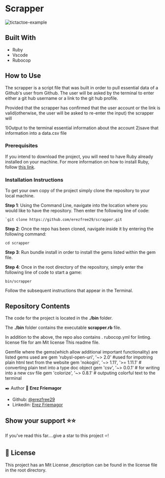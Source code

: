 # Scrapper

![tictactoe-example](https://res.cloudinary.com/erezfriemagor/image/upload/v1615212764/2021-03-08_14_11_11-erez_DESKTOP-JP7JKBA___scrapping_project_bin.png)

## Built With

- Ruby
- Vscode
- Rubocop

## How to Use

The scrapper is a script file  that was built in order  to pull essential data of a Github's user from Github.
The user will be asked by the terminal to enter either a git hub username or a link to the git hub profile.

Provided that the scrapper has confirmed that the user account or the link is valid(otherwise, the user will be asked to re-enter the input)
the scrapper will

1)Output to the terminal essential information about the account
2)save that information into a data.csv file
 
### Prerequisites

If you intend to download the project, you will need to have Ruby already installed on your machine. For more information on how to install Ruby, follow [this link](https://www.ruby-lang.org/en/downloads/).

### Installation Instructions

To get your own copy of the project simply clone the repository to your local machine.

**Step 1**: Using the Command Line, navigate into the location where you would like to have the repository. Then enter the following line of code:

```
`git clone https://github.com/erezfree29/scrapper.git
```

**Step 2**: Once the repo has been cloned, navigate inside it by entering the following command:

`cd scrapper`

**Step 3**: Run bundle install in order to install the gems listed within the gem file.

**Step 4**: Once in the root directory of the repository, simply enter the following line of code to start a game:

`bin/scrapper`

Follow the subsequent instructions that appear in the Terminal.

## Repository Contents

The code for the project is located in the  **./bin** folder.

The **./bin** folder contains the executable **scrapper.rb**  file.

In addition to the above, the repo also contains .
rubocop.yml for linting.
license file for am Mit license
This readme file.

Gemfile where the gems(which allow additional important functionality) are listed gems used are
gem 'rubysl-open-uri', '~> 2.0'  #used for impotring plain html text from the website
gem 'nokogiri', '~> 1.11', '>= 1.11.1' # converting plain text into a type doc object
gem 'csv', '~> 0.0.1' # for writing into a new csv file
gem 'colorize', '~> 0.8.1' # outputing colorful text to the terminal 

✒️  Author
👤 **Erez Friemagor**
- Github: [@erezfree29](https://github.com/erezfree29)
- Linkedin: [Erez Friemagor](https://www.linkedin.com/in/mert-gunduz-875280202/)


## Show your support ⭐️⭐️

If you've read this far....give a star to this project ⭐️!

## 📝 License

This project has an Mit License ,description can be found in the license file in the root directory.
